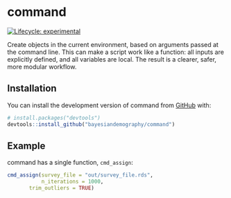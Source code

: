 
<!-- README.md is generated from README.Rmd. Please edit that file -->

# command

<!-- badges: start -->

[![Lifecycle:
experimental](https://img.shields.io/badge/lifecycle-experimental-orange.svg)](https://lifecycle.r-lib.org/articles/stages.html#experimental)
<!-- badges: end -->

Create objects in the current environment, based on arguments passed at
the command line. This can make a script work like a function: all
inputs are explicitly defined, and all variables are local. The result
is a clearer, safer, more modular workflow.

## Installation

You can install the development version of command from
[GitHub](https://github.com/) with:

``` r
# install.packages("devtools")
devtools::install_github("bayesiandemography/command")
```

## Example

command has a single function, `cmd_assign`:

``` r
cmd_assign(survey_file = "out/survey_file.rds",
           n_iterations = 1000,
       trim_outliers = TRUE)
```
